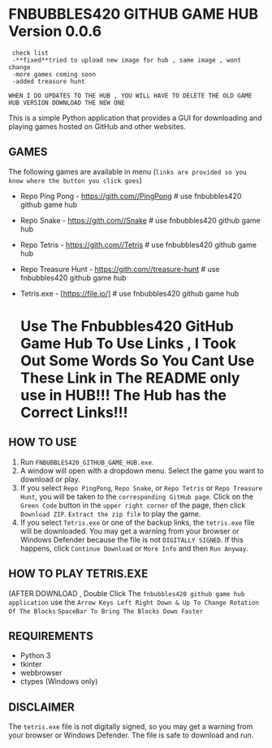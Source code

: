 # FNBUBBLES420 GITHUB GAME HUB Version 0.0.6 
     check list
     -**fixed**tried to upload new image for hub , same image , wont change
     -more games coming soon 
     -added treasure hunt
     

`WHEN I DO UPDATES TO THE HUB , YOU WILL HAVE TO DELETE THE OLD GAME HUB VERSION DOWNLOAD THE NEW ONE`
               
This is a simple Python application that provides a GUI for downloading and playing games hosted on GitHub and other websites.

## GAMES

The following games are available in menu (`links are provided so you know where the button you click goes`)

- Repo Ping Pong - https://gith.com//PingPong # use fnbubbles420 github game hub
- Repo Snake - https://gith.com//Snake # use fnbubbles420 github game hub
- Repo Tetris - https://gith.com//Tetris # use fnbubbles420 github game hub
- Repo Treasure Hunt - https://gith.com//treasure-hunt # use fnbubbles420 github game hub
- Tetris.exe - [https://file.io/] # use fnbubbles420 github game hub

  # Use The Fnbubbles420 GitHub Game Hub To Use Links , I Took Out Some Words So You Cant Use These Link in The README only use in HUB!!! The Hub has the Correct Links!!!

## HOW TO USE

1. Run `FNBUBBLES420_GITHUB_GAME_HUB.exe`.
2. A window will open with a dropdown menu. Select the game you want to download or play.
3. If you select `Repo PingPong`, `Repo Snake`, or `Repo Tetris` or `Repo Treasure Hunt`, you will be taken to the `corresponding GitHub page`. Click on the `Green Code` button in the `upper right corner` of the page, then click `Download ZIP`. `Extract the zip file` to play the game.
4. If you select `Tetris.exe` or one of the backup links, the `tetris.exe` file will be downloaded. You may get a warning from your browser or Windows Defender because the file is not `DIGITALLY SIGNED`. If this happens, click `Continue Download` or `More Info` and then `Run Anyway`.

## HOW TO PLAY TETRIS.EXE 
 (AFTER DOWNLOAD , Double Click The `fnbubbles420 github game hub application` 
   use the `Arrow Keys Left Right Down & Up To Change Rotation Of The Blocks`
                   `SpaceBar To Bring The Blocks Down Faster`

## REQUIREMENTS

- Python 3
- tkinter
- webbrowser
- ctypes (Windows only)

## DISCLAIMER

The `tetris.exe` file is not digitally signed, so you may get a warning from your browser or Windows Defender. The file is safe to download and run.
